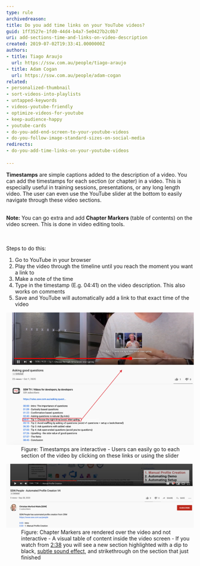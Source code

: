 ```yaml
---
type: rule
archivedreason: 
title: Do you add time links on your YouTube videos?
guid: 1ff3527e-1fd0-44d4-b4a7-5e0427b2c0b7
uri: add-sections-time-and-links-on-video-description
created: 2019-07-02T19:33:41.0000000Z
authors:
- title: Tiago Araujo
  url: https://ssw.com.au/people/tiago-araujo
- title: Adam Cogan
  url: https://ssw.com.au/people/adam-cogan
related:
- personalized-thumbnail
- sort-videos-into-playlists
- untapped-keywords
- videos-youtube-friendly
- optimize-videos-for-youtube
- keep-audience-happy
- youtube-cards
- do-you-add-end-screen-to-your-youtube-videos
- do-you-follow-image-standard-sizes-on-social-media
redirects:
- do-you-add-time-links-on-your-youtube-videos

---
```



<b>​Timestamps</b> are simple captions added to the description of a video. You can add the timestamps<b></b> for each section (or chapter) in a video. This is especially useful in training sessions, presentations, or any long​ length video. The user can even use the YouTube slider at the bottom to easily navigate through these video sections.<div><br><div><div><b>Note:</b> You can go extra and add ​<b>Chapter Markers </b>(table of contents) on the video screen. This is done in video editing tools.​<br></div></div></div>
<br><excerpt class='endintro'></excerpt><br>
<p>​Steps to do this:<br></p><ol><li>​Go to YouTube in your browser<br></li><li>Play the video through the timeline until you reach the moment you want a link to <br></li><li>Make a note of the time​<br></li><li>Type in the timestamp (E.g. 0​4:41​) on the video description. ​This also works on comments​<br></li><li>Save and YouTube will automatically add a link to that exact time of the video<br></li></ol><dl class="goodImage"><dt>
      <img src="youtube-video-time-link.jpg" alt="youtube-video-time-link.jpg" style="width:750px;" />
   </dt><dd>Figure: Timestamps are interactive - Users can easily go to each section of the video by clicking on these links or using the slider​</dd></dl>
<dl class="goodImage">
   <dt>
      <img src="table-contents-in-video-screen.png" alt="table-contents-in-video-screen.png" style="width:750px;" /> 
   </dt><dd>Figure: Chapter Markers are rendered over the video and not interactive - A visual table of content inside the video screen - If you watch from 
      <a href="https://youtu.be/GNdFj-abNNo?t=158">2:38</a> you will see a new section highlighted with a dip to black, <a href=/add-a-sweet-audio-indication-when-text-arrives-on-the-screen>subtle sound effect​</a>, and strikethrough on the section that just finished​<br></dd></dl>


